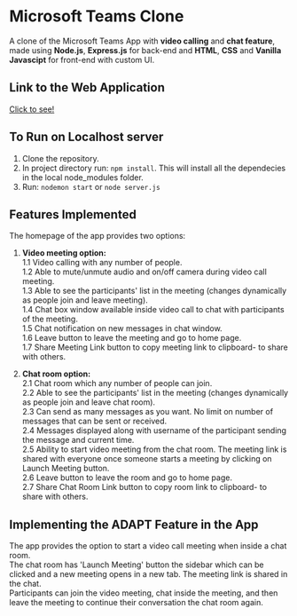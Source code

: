 # Microsoft Teams Clone
A clone of the Microsoft Teams App with **video calling** and **chat feature**, made using **Node.js**, **Express.js** for back-end and **HTML**, **CSS** and **Vanilla Javascipt** for front-end with custom UI.

## Link to the Web Application
[Click to see!](https://historic-grand-teton-33760.herokuapp.com)

## To Run on Localhost server
1) Clone the repository.
2) In project directory run: `npm install`. This will install all the dependecies in the local node_modules folder.
3) Run: `nodemon start` or `node server.js`

## Features Implemented
The homepage of the app provides two options:

1. **Video meeting option:**<br/>
  1.1 Video calling with any number of people.<br/>
  1.2 Able to mute/unmute audio and on/off camera during video call meeting.<br/>
  1.3 Able to see the participants' list in the meeting (changes dynamically as people join and leave meeting).<br/>
  1.4 Chat box window available inside video call to chat with participants of the meeting.<br/>
  1.5 Chat notification on new messages in chat window.<br/>
  1.6 Leave button to leave the meeting and go to home page.<br/>
  1.7 Share Meeting Link button to copy meeting link to clipboard- to share with others.<br/>
  
2. **Chat room option:**<br/>
  2.1 Chat room which any number of people can join.<br/>
  2.2 Able to see the participants' list in the meeting (changes dynamically as people join and leave chat room).<br/>
  2.3 Can send as many messages as you want. No limit on number of messages that can be sent or received.<br/>
  2.4 Messages displayed along with username of the participant sending the message and current time.<br/>
  2.5 Ability to start video meeting from the chat room. The meeting link is shared with everyone once someone starts a meeting by clicking on Launch Meeting button.<br/>
  2.6 Leave button to leave the room and go to home page.<br/>
  2.7 Share Chat Room Link button to copy room link to clipboard- to share with others.<br/>
  
## Implementing the ADAPT Feature in the App
The app provides the option to start a video call meeting when inside a chat room. <br/>
The chat room has 'Launch Meeting' button the sidebar which can be clicked and a new meeting opens in a new tab. The meeting link is shared in the chat.<br/>
Participants can join the video meeting, chat inside the meeting, and then leave the meeting to continue their conversation the chat room again.


  
 

